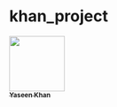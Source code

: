# khan_project
<a href="https://github.com/khany24">
   <img src="https://avatars.githubusercontent.com/u/103071920?v=4?s=100" width="100px;" alt=""/>
   <br /><sub><b>Yaseen Khan</b></sub>
</a>
